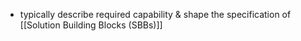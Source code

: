 - typically describe required capability & shape the specification of [[Solution Building Blocks (SBBs)]]